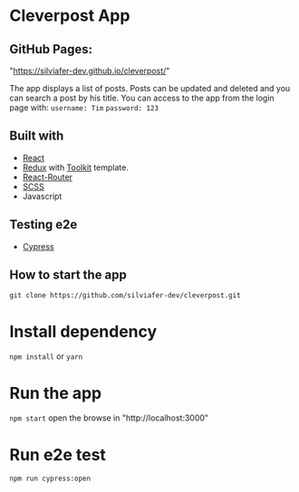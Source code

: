 # Cleverpost App

## GitHub Pages:

"https://silviafer-dev.github.io/cleverpost/"

The app displays a list of posts. Posts can be updated and deleted and you can search a post by his title.
You can access to the app from the login page with:
`username: Tim`
`password: 123`

## Built with

- [React](https://github.com/facebook/create-react-app)
- [Redux](https://redux.js.org/) with [Toolkit](https://redux-toolkit.js.org/) template.
- [React-Router](https://v5.reactrouter.com/web/guides/quick-start)
- [SCSS](https://sass-lang.com/documentation/)
- Javascript

## Testing e2e

- [Cypress](https://docs.cypress.io/guides/overview/why-cypress)

## How to start the app

`git clone https://github.com/silviafer-dev/cleverpost.git`

# Install dependency

`npm install` or `yarn`

# Run the app

`npm start` open the browse in "http://localhost:3000"

# Run e2e test

`npm run cypress:open`
